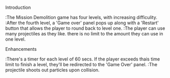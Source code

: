 Introduction

:The Mission Demolition game has four levels, with increasing difficulity. 
:After the fourth level, a 'Game over' panel pops up along with a 'Restart' button that allows the player to   round back to level one.
:The player can use many projectiles as they like. there is no limit to the amount they can use in one level.

Enhancements

:There's a timer for each level of 60 secs. If the player exceeds thais time limit to finish a level, they'll be redirected to the 'Game Over' panel. 
:The projectile shoots out particles upon collision.